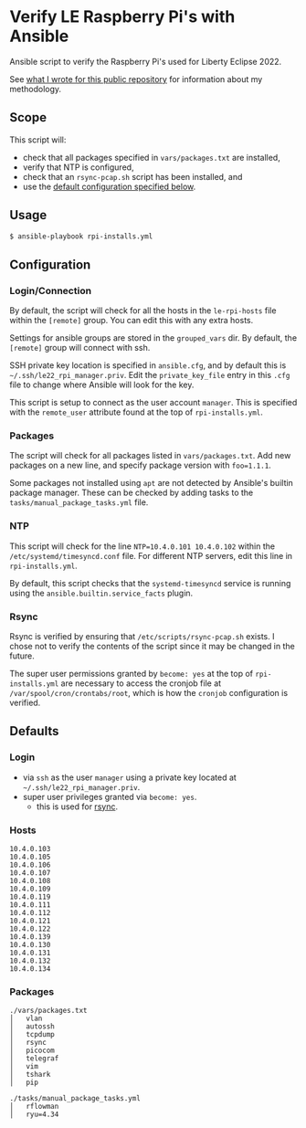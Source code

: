 # Verify LE Raspberry Pi's with Ansible

Ansible script to verify the Raspberry Pi's used for Liberty Eclipse 2022.

See [what I wrote for this public repository](./verify-w-ansible.md) for information about my methodology.

## Scope
This script will:
- check that all packages specified in ``vars/packages.txt`` are installed,
- verify that NTP is configured,
- check that an ``rsync-pcap.sh`` script has been installed, and
- use the [default configuration specified below](#defaults).

## Usage
```bash
$ ansible-playbook rpi-installs.yml
```

## Configuration
### Login/Connection
By default, the script will check for all the hosts in the ``le-rpi-hosts`` file within the ``[remote]`` group. You can edit this with any extra hosts.

Settings for ansible groups are stored in the ``grouped_vars`` dir. By default, the ``[remote]`` group will connect with ssh.

SSH private key location is specified in ``ansible.cfg``, and by default this is ``~/.ssh/le22_rpi_manager.priv``. Edit the ``private_key_file`` entry in this ``.cfg`` file to change where Ansible will look for the key.

This script is setup to connect as the user account ``manager``. This is specified with the ``remote_user`` attribute found at the top of ``rpi-installs.yml``. 

### Packages
The script will check for all packages listed in ``vars/packages.txt``. Add new packages on a new line, and specify package version with ``foo=1.1.1``. 

Some packages not installed using ``apt`` are not detected by Ansible's builtin package manager. These can be checked by adding tasks to the ``tasks/manual_package_tasks.yml`` file.

### NTP
This script will check for the line ``NTP=10.4.0.101 10.4.0.102`` within the ``/etc/systemd/timesyncd.conf`` file. For different NTP servers, edit this line in ``rpi-installs.yml``.

By default, this script checks that the ``systemd-timesyncd`` service is running using the ``ansible.builtin.service_facts`` plugin.

### Rsync
Rsync is verified by ensuring that ``/etc/scripts/rsync-pcap.sh`` exists. I chose not to verify the contents of the script since it may be changed in the future.

The super user permissions granted by ``become: yes`` at the top of ``rpi-installs.yml`` are necessary to access the cronjob file at ``/var/spool/cron/crontabs/root``, which is how the ``cronjob`` configuration is verified.

## Defaults
### Login
- via ``ssh`` as the user ``manager`` using a private key located at ``~/.ssh/le22_rpi_manager.priv``.
- super user privileges granted via ``become: yes``.
    - this is used for [rsync](#rsync).

### Hosts
```
10.4.0.103
10.4.0.105
10.4.0.106
10.4.0.107
10.4.0.108
10.4.0.109
10.4.0.119
10.4.0.111
10.4.0.112
10.4.0.121
10.4.0.122
10.4.0.139
10.4.0.130
10.4.0.131
10.4.0.132
10.4.0.134
```

### Packages
```
./vars/packages.txt
│   vlan
│   autossh
│   tcpdump
│   rsync
│   picocom
│   telegraf
│   vim
│   tshark
│   pip

./tasks/manual_package_tasks.yml
│   rflowman
│   ryu=4.34
```
